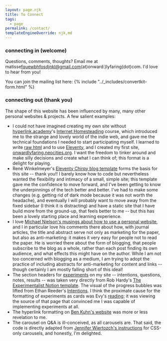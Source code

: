```yaml
---
layout: page.njk
title: To Connect
tags: 
  - page
permalink: /contact/
templateEngineOverride: njk,md
---
```

### connecting in (welcome)
Questions, comments, thoughts? Email me at <span id="postage">matisse<span class="hidden">fquewbhfosdjnkl@gmail.com</span>(at)onward<span class="hidden">:)</span>lyfaring<!--:)-->(dot)com</span>. I'd love to hear from you!

<script type=text/javascript>function fixemail(e){return e.replace(/\(dot\)/g,".").replace(/\(at\)/g,"@")}var e=document.querySelector('#postage');e.innerText=fixemail(e.innerText),e.href=fixemail(unescape(e.href))</script>

You can join the mailing list here: 
{% include "../_includes/convertkit-form.html" %}

### connecting out (thank you)
The shape of this website has been influenced by many, many other personal websites & projects. A few salient examples: 
* I could not have imagined creating my own site without [hyperlink.academy](https://hyperlink.academy)'s [Internet Homesteading](https://year-one.hyperlink.academy/courses/internet-homesteading/22) course, which introduced me to the strange and lovely world of the indie web, and gave me the technical foundations I needed to start participating myself. I learned to write [raw html](https://html.energy/) and to use [Eleventy](https://www.11ty.dev/), and I created my first site, [onwardlyfaring.neocities.org](https://onwardlyfaring.neocities.org). I want the freedom to tinker around and make silly decisions and create what I can think of; this format is a delight for playing. 
* René Winkelmeyer's [Eleventy Chirpy blog template](https://github.com/muenzpraeger/eleventy-chirpy-blog-template) forms the basis for this site -- thank you!! I barely know how to code but nevertheless wanted the flexibility and intimacy of a small, simple site; this template gave me the confidence to move forward, and I've been getting to know the underpinnings of the tech better and better. I've had to make some changes (e.g. getting rid of dark mode because it was not worth the headache), and eventually I will probably want to move away from the fixed sidebar (I think it is distracting) and have a static site that I have build more from the ground-up, that feels better to me -- but this has been a lovely starting place and learning experience.
* I love [Michael Nielson's musings about how to use a personal website](https://michaelnotebook.com/wn/website_enhance.html), and I in particular love his comments there about how, with journal articles, the title and abstract serve not only as marketing for the paper, but also as anti-marketing: it makes it very easy for people not to read the paper. He is worried there about the form of blogging, that people subscribe to the blog as a whole, rather than each post finding its own audience, and what effects this might have on the author. While I am not too concerned with blogging as a medium, I am trying to adopt the practice of including abstracts for anti-marketing for content and links -- though certainly I am mostly falling short of this ideal!
* The section headers for [experiments](/experiments/) on my site -- intentions, questions, notes, results -- was taken very directly from Rob Hardy's [The Experimentalist Notion template](https://ungated.lemonsqueezy.com/checkout?cart=7b7a654a-9af1-46a1-bd6d-017213dab8f0). The visual of the progress bubbles was lifted from Ethan Reeder's [Intentions](https://ethanreeder.com/intentions). I think the proximate cause for the formatting of experiments as cards was Evy's [reading](https://evy.garden/reading/); it was viewing the source of that page that convinced me I was capable of implementing experiments at all.
* The hyperlink formatting on <a href="https://www.benkuhn.net/">Ben Kuhn's website</a> was more or less revelation to me.
* The carousel on Q&A is ill-conceived, as all carousels are. That said, the code is directly adapted from [Jennifer Wjertozch's instructions](https://levelup.gitconnected.com/how-to-make-a-fully-accessible-css-only-carousel-40e8bd62032b) for CSS-only carousels, and honestly, I'm delighted.